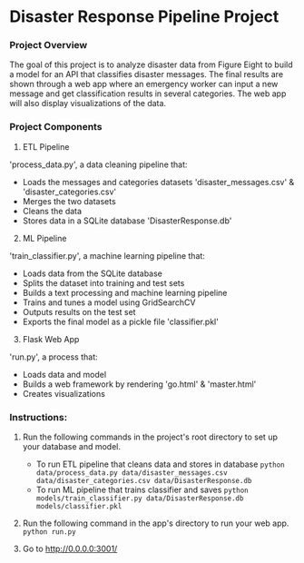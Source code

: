 # Disaster Response Pipeline Project

### Project Overview
The goal of this project is to analyze disaster data from Figure Eight to build a model for an API that classifies disaster messages. The final results are shown through a web app where an emergency worker can input a new message and get classification results in several categories. The web app will also display visualizations of the data. 

### Project Components

1. ETL Pipeline

'process_data.py', a data cleaning pipeline that:
   * Loads the messages and categories datasets 'disaster_messages.csv' & 'disaster_categories.csv'
   * Merges the two datasets
   * Cleans the data
   * Stores data in a SQLite database 'DisasterResponse.db'

2. ML Pipeline

'train_classifier.py', a machine learning pipeline that:
   * Loads data from the SQLite database
   * Splits the dataset into training and test sets
   * Builds a text processing and machine learning pipeline
   * Trains and tunes a model using GridSearchCV
   * Outputs results on the test set
   * Exports the final model as a pickle file 'classifier.pkl'

3. Flask Web App

'run.py', a process that:
   * Loads data and model
   * Builds a web framework by rendering 'go.html' & 'master.html'
   * Creates visualizations

### Instructions:
1. Run the following commands in the project's root directory to set up your database and model.

    - To run ETL pipeline that cleans data and stores in database
        `python data/process_data.py data/disaster_messages.csv data/disaster_categories.csv data/DisasterResponse.db`
    - To run ML pipeline that trains classifier and saves
        `python models/train_classifier.py data/DisasterResponse.db models/classifier.pkl`

2. Run the following command in the app's directory to run your web app.
    `python run.py`

3. Go to http://0.0.0.0:3001/

